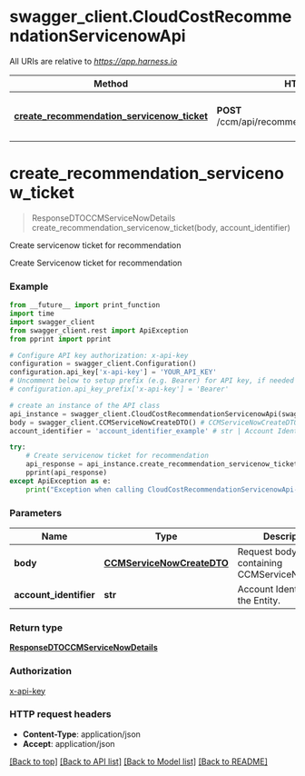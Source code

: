 # swagger_client.CloudCostRecommendationServicenowApi

All URIs are relative to *https://app.harness.io*

Method | HTTP request | Description
------------- | ------------- | -------------
[**create_recommendation_servicenow_ticket**](CloudCostRecommendationServicenowApi.md#create_recommendation_servicenow_ticket) | **POST** /ccm/api/recommendation/servicenow/create | Create servicenow ticket for recommendation

# **create_recommendation_servicenow_ticket**
> ResponseDTOCCMServiceNowDetails create_recommendation_servicenow_ticket(body, account_identifier)

Create servicenow ticket for recommendation

Create Servicenow ticket for recommendation

### Example
```python
from __future__ import print_function
import time
import swagger_client
from swagger_client.rest import ApiException
from pprint import pprint

# Configure API key authorization: x-api-key
configuration = swagger_client.Configuration()
configuration.api_key['x-api-key'] = 'YOUR_API_KEY'
# Uncomment below to setup prefix (e.g. Bearer) for API key, if needed
# configuration.api_key_prefix['x-api-key'] = 'Bearer'

# create an instance of the API class
api_instance = swagger_client.CloudCostRecommendationServicenowApi(swagger_client.ApiClient(configuration))
body = swagger_client.CCMServiceNowCreateDTO() # CCMServiceNowCreateDTO | Request body containing CCMServiceNowDetails
account_identifier = 'account_identifier_example' # str | Account Identifier for the Entity.

try:
    # Create servicenow ticket for recommendation
    api_response = api_instance.create_recommendation_servicenow_ticket(body, account_identifier)
    pprint(api_response)
except ApiException as e:
    print("Exception when calling CloudCostRecommendationServicenowApi->create_recommendation_servicenow_ticket: %s\n" % e)
```

### Parameters

Name | Type | Description  | Notes
------------- | ------------- | ------------- | -------------
 **body** | [**CCMServiceNowCreateDTO**](CCMServiceNowCreateDTO.md)| Request body containing CCMServiceNowDetails | 
 **account_identifier** | **str**| Account Identifier for the Entity. | 

### Return type

[**ResponseDTOCCMServiceNowDetails**](ResponseDTOCCMServiceNowDetails.md)

### Authorization

[x-api-key](../README.md#x-api-key)

### HTTP request headers

 - **Content-Type**: application/json
 - **Accept**: application/json

[[Back to top]](#) [[Back to API list]](../README.md#documentation-for-api-endpoints) [[Back to Model list]](../README.md#documentation-for-models) [[Back to README]](../README.md)

